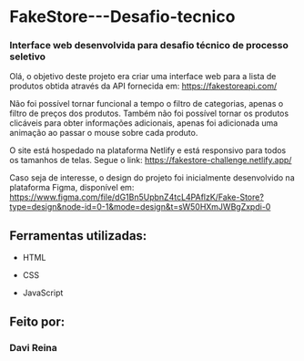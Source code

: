 # FakeStore---Desafio-tecnico
### Interface web desenvolvida para desafio técnico de processo seletivo

Olá, o objetivo deste projeto era criar uma interface web para a lista de produtos obtida através da API fornecida em: https://fakestoreapi.com/

Não foi possível tornar funcional a tempo o filtro de categorias, apenas o filtro de preços dos produtos. Também não foi possível tornar os produtos clicáveis para obter informações adicionais, apenas foi adicionada uma animação ao passar o mouse sobre cada produto.

O site está hospedado na plataforma Netlify e está responsivo para todos os tamanhos de telas. Segue o link: https://fakestore-challenge.netlify.app/

Caso seja de interesse, o design do projeto foi inicialmente desenvolvido na plataforma Figma, disponível em: https://www.figma.com/file/dG1Bn5UpbnZ4tcL4PAflzK/Fake-Store?type=design&node-id=0-1&mode=design&t=sW50HXmJWBgZxpdi-0
## Ferramentas utilizadas:

* HTML

* CSS

* JavaScript

## Feito por:

### Davi Reina
